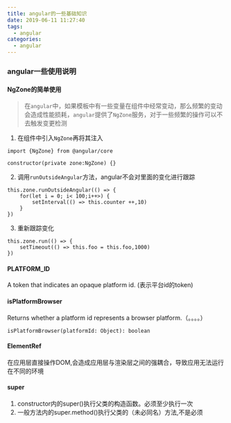 ```yaml
---
title: angular的一些基础知识
date: 2019-06-11 11:27:40
tags:
  - angular
categories:
  - angular
---
```


### angular一些使用说明

#### NgZone的简单使用
> 在`angular`中，如果模板中有一些变量在组件中经常变动，那么频繁的变动会造成性能损耗，`angular`提供了`NgZone`服务，对于一些频繁的操作可以不去触发变更检测  

1. 在组件中引入`NgZone`再将其注入
```
import {NgZone} from @angular/core

constructor(private zone:NgZone) {}
```
<!-- more -->
2. 调用`runOutsideAngular`方法，angular不会对里面的变化进行跟踪
```
this.zone.runOutsideAngular(() => {
    for(let i = 0; i< 100;i++>) {
        setInterval(() => this.counter ++,10)
    }
})
```
3. 重新跟踪变化
```
this.zone.run(() => {
    setTimeout(() => this.foo = this.foo,1000)
})
```

#### PLATFORM_ID

A token that indicates an opaque platform id. (表示平台id的token)

#### isPlatformBrowser

Returns whether a platform id represents a browser platform.（。。。。）
```
isPlatformBrowser(platformId: Object): boolean
```

#### ElementRef
 在应用层直接操作DOM,会造成应用层与渲染层之间的强耦合，导致应用无法运行在不同的环境

#### super
1. constructor内的super()执行父类的构造函数。必须至少执行一次
2. 一般方法内的super.method()执行父类的（未必同名）方法,不是必须